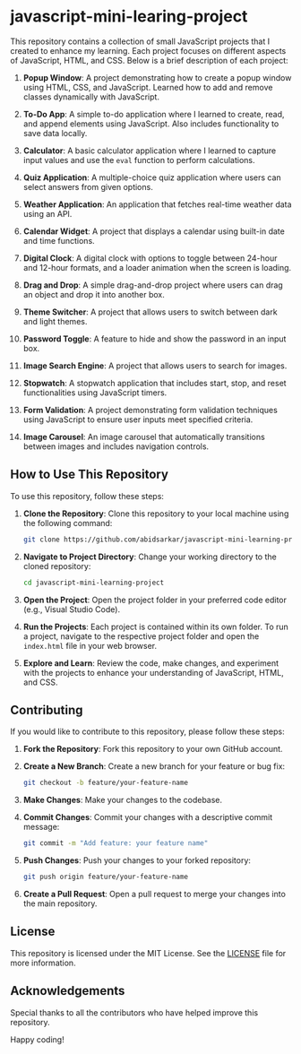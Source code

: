 # javascript-mini-learing-project
This repository contains a collection of small JavaScript projects that I created to enhance my learning. Each project focuses on different aspects of JavaScript, HTML, and CSS. Below is a brief description of each project:

1. **Popup Window**: A project demonstrating how to create a popup window using HTML, CSS, and JavaScript. Learned how to add and remove classes dynamically with JavaScript.
2. **To-Do App**: A simple to-do application where I learned to create, read, and append elements using JavaScript. Also includes functionality to save data locally.
3. **Calculator**: A basic calculator application where I learned to capture input values and use the `eval` function to perform calculations.
4. **Quiz Application**: A multiple-choice quiz application where users can select answers from given options.
5. **Weather Application**: An application that fetches real-time weather data using an API.
6. **Calendar Widget**: A project that displays a calendar using built-in date and time functions.
7. **Digital Clock**: A digital clock with options to toggle between 24-hour and 12-hour formats, and a loader animation when the screen is loading.
8. **Drag and Drop**: A simple drag-and-drop project where users can drag an object and drop it into another box.
9. **Theme Switcher**: A project that allows users to switch between dark and light themes.
10. **Password Toggle**: A feature to hide and show the password in an input box.
11. **Image Search Engine**: A project that allows users to search for images.

12. **Stopwatch**: A stopwatch application that includes start, stop, and reset functionalities using JavaScript timers.
13. **Form Validation**: A project demonstrating form validation techniques using JavaScript to ensure user inputs meet specified criteria.
14. **Image Carousel**: An image carousel that automatically transitions between images and includes navigation controls.


## How to Use This Repository

To use this repository, follow these steps:

1. **Clone the Repository**: Clone this repository to your local machine using the following command:
    ```bash
    git clone https://github.com/abidsarkar/javascript-mini-learning-project.git
    ```

2. **Navigate to Project Directory**: Change your working directory to the cloned repository:
    ```bash
    cd javascript-mini-learning-project
    ```

3. **Open the Project**: Open the project folder in your preferred code editor (e.g., Visual Studio Code).

4. **Run the Projects**: Each project is contained within its own folder. To run a project, navigate to the respective project folder and open the `index.html` file in your web browser.

5. **Explore and Learn**: Review the code, make changes, and experiment with the projects to enhance your understanding of JavaScript, HTML, and CSS.

## Contributing

If you would like to contribute to this repository, please follow these steps:

1. **Fork the Repository**: Fork this repository to your own GitHub account.

2. **Create a New Branch**: Create a new branch for your feature or bug fix:
    ```bash
    git checkout -b feature/your-feature-name
    ```

3. **Make Changes**: Make your changes to the codebase.

4. **Commit Changes**: Commit your changes with a descriptive commit message:
    ```bash
    git commit -m "Add feature: your feature name"
    ```

5. **Push Changes**: Push your changes to your forked repository:
    ```bash
    git push origin feature/your-feature-name
    ```

6. **Create a Pull Request**: Open a pull request to merge your changes into the main repository.

## License

This repository is licensed under the MIT License. See the [LICENSE](LICENSE) file for more information.

## Acknowledgements

Special thanks to all the contributors who have helped improve this repository.

Happy coding!

